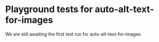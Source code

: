 # Playground tests for auto-alt-text-for-images
We are still awaiting the first test run for auto-alt-text-for-images.
